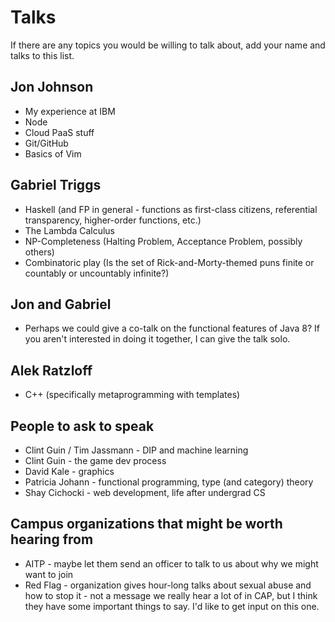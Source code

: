 # Talks

If there are any topics you would be willing to talk about, add your name and talks to this list.

## Jon Johnson

- My experience at IBM
- Node
- Cloud PaaS stuff
- Git/GitHub
- Basics of Vim

## Gabriel Triggs
- Haskell (and FP in general - functions as first-class citizens, referential transparency, higher-order functions, etc.)
- The Lambda Calculus
- NP-Completeness (Halting Problem, Acceptance Problem, possibly others)
- Combinatoric play (Is the set of Rick-and-Morty-themed puns finite or countably or uncountably infinite?)

## Jon and Gabriel
- Perhaps we could give a co-talk on the functional features of Java 8? If you aren't interested in doing it together, I can give the talk solo.

## Alek Ratzloff
- C++ (specifically metaprogramming with templates)

## People to ask to speak
- Clint Guin / Tim Jassmann - DIP and machine learning
- Clint Guin - the game dev process
- David Kale - graphics
- Patricia Johann - functional programming, type (and category) theory
- Shay Cichocki - web development, life after undergrad CS

## Campus organizations that might be worth hearing from
- AITP - maybe let them send an officer to talk to us about why we might want to join
- Red Flag - organization gives hour-long talks about sexual abuse and how to stop it - not a message we really hear a lot of in CAP, but I think they have some important things to say. I'd like to get input on this one.
